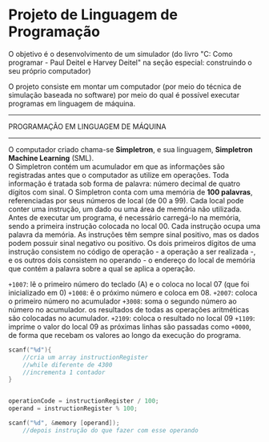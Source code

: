 # Projeto de Linguagem de Programação

O objetivo é o desenvolvimento de um simulador (do livro "C: Como programar - Paul Deitel e Harvey Deitel" na seção especial: construindo o seu próprio computador)

O projeto consiste em montar um computador (por meio do técnica de simulação baseada no software) por meio do qual é possível executar programas em linguagem de máquina.

---

PROGRAMAÇÃO EM LINGUAGEM DE MÁQUINA

---

O computador criado chama-se **Simpletron**, e sua linguagem, **Simpletron Machine Learning** (SML).  
O Simpletron contém um acumulador em que as informações são registradas antes que o computador as utilize em operações. Toda informação é tratada sob forma de palavra: número decimal de quatro dígitos com sinal. O Simpletron conta com uma memória de **100 palavras**, referenciadas por seus números de local (de 00 a 99). Cada local pode conter uma instrução, um dado ou uma área de memória não utilizada.  
Antes de executar um programa, é necessário carregá-lo na memória, sendo a primeira instrução colocada no local 00.
Cada instrução ocupa uma palavra da memória. As instruções têm sempre sinal positivo, mas os dados podem possuir sinal negativo ou positivo.
Os dois primeiros dígitos de uma instrução consistem no código de operação - a operação a ser realizada -, e os outros dois consistem no operando - o endereço do local de memória que contém a palavra sobre a qual se aplica a operação.

`+1007`: lê o primeiro número do teclado (A) e o coloca no local 07 (que foi inicializado em 0)
`+1008`: ê o próximo número e coloca em 08.
`+2007`: coloca o primeiro número no acumulador
`+3008`: soma o segundo número ao número no acumulador. os resultados de todas as operações aritméticas são colocadas no acumulador. 
`+2109`: coloca o resultado no local 09
`+1109`: imprime o valor do local 09
as próximas linhas são passadas como `+0000`, de forma que recebam os valores ao longo da execução do programa.

```c
scanf("%d"){
    //cria um array instructionRegister
    //while diferente de 4300
    //incrementa 1 contador
}


operationCode = instructionRegister / 100;
operand = instructionRegister % 100;

scanf("%d", &memory [operand]);
    //depois instrução do que fazer com esse operando
```